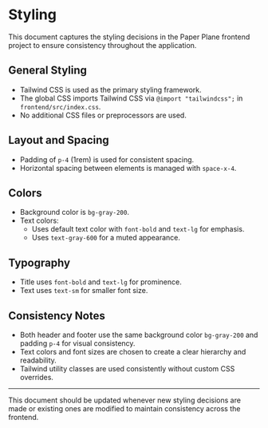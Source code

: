 # Styling

This document captures the styling decisions in the Paper Plane frontend project to ensure consistency throughout the application.

## General Styling

- Tailwind CSS is used as the primary styling framework.
- The global CSS imports Tailwind CSS via `@import "tailwindcss";` in `frontend/src/index.css`.
- No additional CSS files or preprocessors are used.

## Layout and Spacing

- Padding of `p-4` (1rem) is used for consistent spacing.
- Horizontal spacing between elements is managed with `space-x-4`.

## Colors

- Background color is `bg-gray-200`.
- Text colors:
  - Uses default text color with `font-bold` and `text-lg` for emphasis.
  - Uses `text-gray-600` for a muted appearance.

## Typography

- Title uses `font-bold` and `text-lg` for prominence.
- Text uses `text-sm` for smaller font size.

## Consistency Notes

- Both header and footer use the same background color `bg-gray-200` and padding `p-4` for visual consistency.
- Text colors and font sizes are chosen to create a clear hierarchy and readability.
- Tailwind utility classes are used consistently without custom CSS overrides.

---

This document should be updated whenever new styling decisions are made or existing ones are modified to maintain consistency across the frontend.
